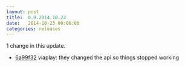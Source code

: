 ```yaml
---
layout: post
title:  0.9.2014.10.23
date:   2014-10-23 00:06:00
categories: releases
---
```


1 change in this update.

* [6a99f32](https://github.com/spaam/svtplay-dl/commit/6a99f32) viaplay: they changed the api so things stopped working
